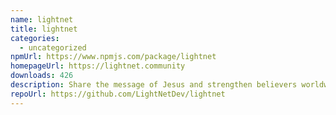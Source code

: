 ```yaml
---
name: lightnet
title: lightnet
categories:
  - uncategorized
npmUrl: https://www.npmjs.com/package/lightnet
homepageUrl: https://lightnet.community
downloads: 426
description: Share the message of Jesus and strengthen believers worldwide.
repoUrl: https://github.com/LightNetDev/lightnet
---
```

